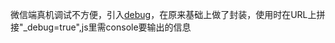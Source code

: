 微信端真机调试不方便，引入[debug](https://github.com/binnng/debug.js)，在原来基础上做了封装，使用时在URL上拼接"\_debug=true",js里需console要输出的信息

